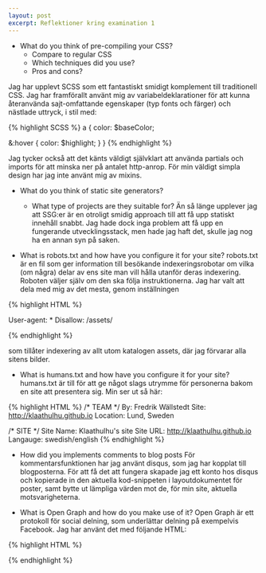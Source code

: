 ```yaml
---
layout: post
excerpt: Reflektioner kring examination 1
---
```


* What do you think of pre-compiling your CSS?
    * Compare to regular CSS
    * Which techniques did you use?
    * Pros and cons?

Jag har upplevt SCSS som ett fantastiskt smidigt komplement till traditionell CSS. Jag har framförallt använt mig av variabeldeklarationer för att kunna återanvända sajt-omfattande egenskaper (typ fonts och färger) och nästlade uttryck, i stil med:

{% highlight SCSS %} a { color: $baseColor;

&:hover {
    color: $highlight;
}
} {% endhighlight %}

Jag tycker också att det känts väldigt självklart att använda partials och imports för att minska ner på antalet http-anrop. För min väldigt simpla design har jag inte använt mig av mixins.

* What do you think of static site generators?
    * What type of projects are they suitable for?
Än så länge upplever jag att SSG:er är en otroligt smidig approach till att få upp statiskt innehåll snabbt. Jag hade dock inga problem att få upp en fungerande utvecklingsstack, men hade jag haft det, skulle jag nog ha en annan syn på saken.

* What is robots.txt and how have you configure it for your site?
robots.txt är en fil som ger information till besökande indexeringsrobotar om vilka (om några) delar av ens site man vill hålla utanför deras indexering. Roboten väljer själv om den ska följa instruktionerna. Jag har valt att dela med mig av det mesta, genom inställningen

{% highlight HTML %}

User-agent: * Disallow: /assets/

{% endhighlight %}

som tillåter indexering av allt utom katalogen assets, där jag förvarar alla sitens bilder.

* What is humans.txt and how have you configure it for your site?
humans.txt är till för att ge något slags utrymme för personerna bakom en site att presentera sig. Min ser ut så här:

{% highlight HTML %} /* TEAM */ By: Fredrik Wällstedt Site: http://klaathulhu.github.io Location: Lund, Sweden

/* SITE */ Site Name: Klaathulhu's site Site URL: http://klaathulhu.github.io Langauge: swedish/english {% endhighlight %}

* How did you implements comments to blog posts
För kommentarsfunktionen har jag använt disqus, som jag har kopplat till blogposterna. För att få det att fungera skapade jag ett konto hos disqus och kopierade in den aktuella kod-snippeten i layoutdokumentet för poster, samt bytte ut lämpliga värden mot de, för min site, aktuella motsvarigheterna.

* What is Open Graph and how do you make use of it?
Open Graph är ett protokoll för social delning, som underlättar delning på exempelvis Facebook. Jag har använt det med följande HTML:

{% highlight HTML %}

<meta property="og:title" content="The code of Klaathulhu" />
<meta property="og:url" content="http://klaathulhu.github.io" />
<meta property="og:type" content="website" />
<meta property="og:description" content="Quiet possibly a working draft by Fredrik Wällstedt" />
<meta property="og:image" content="http://klaathulhu.github.io/assets/img/squid.png" />

<!-- Twitter data -->
<meta name="twitter:card" content="summary" />
<meta name="twitter:title" content="The code of Klaathulhu" />
<meta name="twitter:description" content="Quiet possibly a working draft by Fredrik Wällstedt" />
<meta name="twitter:url" content="http://klaathulhu.github.io" />
<meta name="twitter:image" content="http://klaathulhu.github.io/assets/img/squid.png" />
{% endhighlight %}
